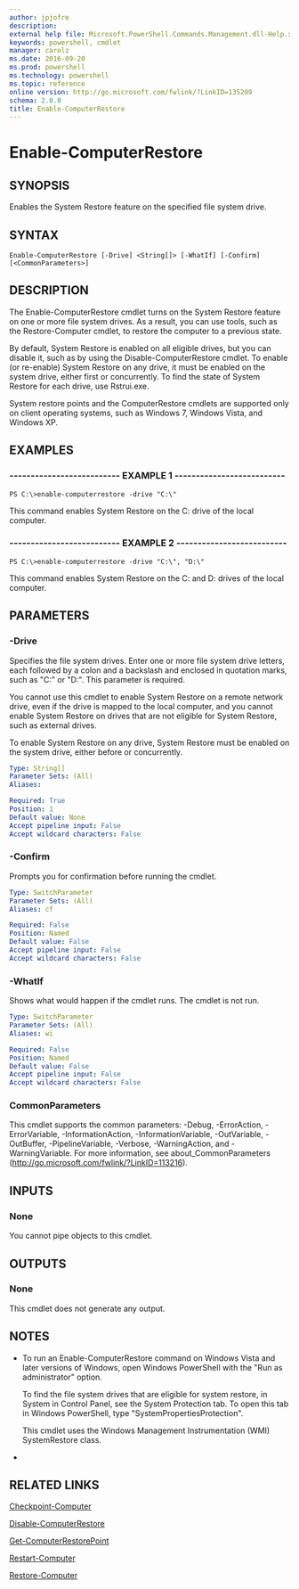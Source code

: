 ```yaml
---
author: jpjofre
description: 
external help file: Microsoft.PowerShell.Commands.Management.dll-Help.xml
keywords: powershell, cmdlet
manager: carolz
ms.date: 2016-09-20
ms.prod: powershell
ms.technology: powershell
ms.topic: reference
online version: http://go.microsoft.com/fwlink/?LinkID=135209
schema: 2.0.0
title: Enable-ComputerRestore
---
```


# Enable-ComputerRestore
## SYNOPSIS
Enables the System Restore feature on the specified file system drive.
## SYNTAX

```
Enable-ComputerRestore [-Drive] <String[]> [-WhatIf] [-Confirm] [<CommonParameters>]
```

## DESCRIPTION
The Enable-ComputerRestore cmdlet turns on the System Restore feature on one or more file system drives.
As a result, you can use tools, such as the Restore-Computer cmdlet, to restore the computer to a previous state.

By default, System Restore is enabled on all eligible drives, but you can disable it, such as by using the Disable-ComputerRestore cmdlet.
To enable (or re-enable) System Restore on any drive, it must be enabled on the system drive, either first or concurrently. 
To find the state of System Restore for each drive, use Rstrui.exe.

System restore points and the ComputerRestore cmdlets are supported only on client operating systems, such as Windows 7, Windows Vista, and Windows XP.
## EXAMPLES

### -------------------------- EXAMPLE 1 --------------------------
```
PS C:\>enable-computerrestore -drive "C:\"
```

This command enables System Restore on the C: drive of the local computer.
### -------------------------- EXAMPLE 2 --------------------------
```
PS C:\>enable-computerrestore -drive "C:\", "D:\"
```

This command enables System Restore on the C: and D: drives of the local computer.
## PARAMETERS

### -Drive
Specifies the file system drives.
Enter one or more file system drive letters, each followed by a colon and a backslash and enclosed in quotation marks, such as "C:\" or "D:\". 
This parameter is required.

You cannot use this cmdlet to enable System Restore on a remote network drive, even if the drive is mapped to the local computer, and you cannot enable System Restore on drives that are not eligible for System Restore, such as external drives.

To enable System Restore on any drive, System Restore must be enabled on the system drive, either before or concurrently.

```yaml
Type: String[]
Parameter Sets: (All)
Aliases: 

Required: True
Position: 1
Default value: None
Accept pipeline input: False
Accept wildcard characters: False
```

### -Confirm
Prompts you for confirmation before running the cmdlet.

```yaml
Type: SwitchParameter
Parameter Sets: (All)
Aliases: cf

Required: False
Position: Named
Default value: False
Accept pipeline input: False
Accept wildcard characters: False
```

### -WhatIf
Shows what would happen if the cmdlet runs.
The cmdlet is not run.

```yaml
Type: SwitchParameter
Parameter Sets: (All)
Aliases: wi

Required: False
Position: Named
Default value: False
Accept pipeline input: False
Accept wildcard characters: False
```

### CommonParameters
This cmdlet supports the common parameters: -Debug, -ErrorAction, -ErrorVariable, -InformationAction, -InformationVariable, -OutVariable, -OutBuffer, -PipelineVariable, -Verbose, -WarningAction, and -WarningVariable. For more information, see about_CommonParameters (http://go.microsoft.com/fwlink/?LinkID=113216).
## INPUTS

### None
You cannot pipe objects to this cmdlet.
## OUTPUTS

### None
This cmdlet does not generate any output.
## NOTES
* To run an Enable-ComputerRestore command on Windows Vista and later versions of Windows, open Windows PowerShell with the "Run as administrator" option.

  To find the file system drives that are eligible for system restore, in System in Control Panel, see the System Protection tab.
To open this tab in Windows PowerShell, type "SystemPropertiesProtection".

  This cmdlet uses the Windows Management Instrumentation (WMI) SystemRestore class.

*
## RELATED LINKS

[Checkpoint-Computer](Checkpoint-Computer.md)

[Disable-ComputerRestore](Disable-ComputerRestore.md)

[Get-ComputerRestorePoint](Get-ComputerRestorePoint.md)

[Restart-Computer](Restart-Computer.md)

[Restore-Computer](Restore-Computer.md)

